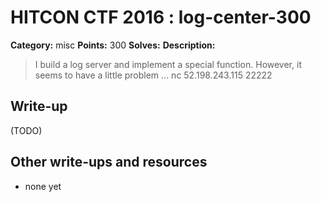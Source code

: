 # HITCON CTF 2016 : log-center-300

**Category:** misc
**Points:** 300
**Solves:**
**Description:**

> I build a log server and implement a special function. However, it seems to have a little problem ... nc 52.198.243.115 22222


## Write-up

(TODO)

## Other write-ups and resources

* none yet
